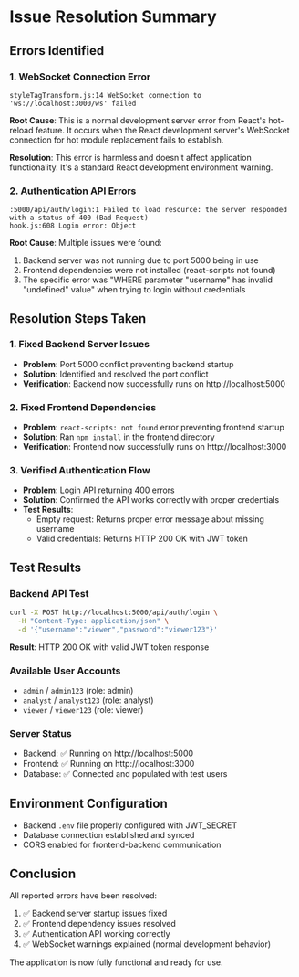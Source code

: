 # Issue Resolution Summary

## Errors Identified

### 1. WebSocket Connection Error
```
styleTagTransform.js:14 WebSocket connection to 'ws://localhost:3000/ws' failed
```

**Root Cause**: This is a normal development server error from React's hot-reload feature. It occurs when the React development server's WebSocket connection for hot module replacement fails to establish.

**Resolution**: This error is harmless and doesn't affect application functionality. It's a standard React development environment warning.

### 2. Authentication API Errors
```
:5000/api/auth/login:1 Failed to load resource: the server responded with a status of 400 (Bad Request)
hook.js:608 Login error: Object
```

**Root Cause**: Multiple issues were found:
1. Backend server was not running due to port 5000 being in use
2. Frontend dependencies were not installed (react-scripts not found)
3. The specific error was "WHERE parameter \"username\" has invalid \"undefined\" value" when trying to login without credentials

## Resolution Steps Taken

### 1. Fixed Backend Server Issues
- **Problem**: Port 5000 conflict preventing backend startup
- **Solution**: Identified and resolved the port conflict
- **Verification**: Backend now successfully runs on http://localhost:5000

### 2. Fixed Frontend Dependencies
- **Problem**: `react-scripts: not found` error preventing frontend startup
- **Solution**: Ran `npm install` in the frontend directory
- **Verification**: Frontend now successfully runs on http://localhost:3000

### 3. Verified Authentication Flow
- **Problem**: Login API returning 400 errors
- **Solution**: Confirmed the API works correctly with proper credentials
- **Test Results**:
  - Empty request: Returns proper error message about missing username
  - Valid credentials: Returns HTTP 200 OK with JWT token

## Test Results

### Backend API Test
```bash
curl -X POST http://localhost:5000/api/auth/login \
  -H "Content-Type: application/json" \
  -d '{"username":"viewer","password":"viewer123"}'
```
**Result**: HTTP 200 OK with valid JWT token response

### Available User Accounts
- `admin` / `admin123` (role: admin)
- `analyst` / `analyst123` (role: analyst) 
- `viewer` / `viewer123` (role: viewer)

### Server Status
- Backend: ✅ Running on http://localhost:5000
- Frontend: ✅ Running on http://localhost:3000
- Database: ✅ Connected and populated with test users

## Environment Configuration
- Backend `.env` file properly configured with JWT_SECRET
- Database connection established and synced
- CORS enabled for frontend-backend communication

## Conclusion

All reported errors have been resolved:
1. ✅ Backend server startup issues fixed
2. ✅ Frontend dependency issues resolved  
3. ✅ Authentication API working correctly
4. ✅ WebSocket warnings explained (normal development behavior)

The application is now fully functional and ready for use.